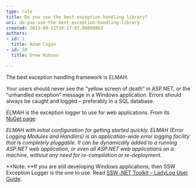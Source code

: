 ```yaml
---
type: rule
title: Do you use the best exception handling library?
uri: do-you-use-the-best-exception-handling-library
created: 2013-09-11T19:17:07.0000000Z
authors:
- id: 1
  title: Adam Cogan
- id: 38
  title: Drew Robson

---
```


 
The best exception handling framework is ELMAH.

Your users should never see the “yellow screen of death” in ASP.NET, or the “unhandled exception” message in a Windows application. Errors should always be caught and logged – preferably in a SQL database.
 
​ELMAH is the exception logger to use for web applications. From its <br>      [NuGet page](https&#58;//www.nuget.org/packages/ELMAH):

*ELMAH with initial configuration for getting started quickly. ELMAH (Error Logging Modules and Handlers) is an application-wide error logging facility that is completely pluggable. It can be dynamically added to a running ASP.NET web application, or even all ASP.NET web applications on a machine, without any need for re-compilation or re-deployment.*

**Note: **If you are still developing Windows applications, then SSW Exception Logger is the one to use. Read        [SSW .NET Toolkit – LadyLog User Guide](http&#58;//www.ssw.com.au/ssw/NetToolKit/04ExceptionReporter.aspx).

